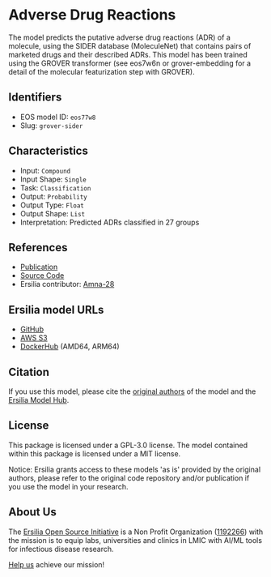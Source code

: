 # Adverse Drug Reactions

The model predicts the putative adverse drug reactions (ADR) of a molecule, using the SIDER database (MoleculeNet) that contains pairs of marketed drugs and their described ADRs. This model has been trained using the GROVER transformer (see eos7w6n or grover-embedding for a detail of the molecular featurization step with GROVER).

## Identifiers

* EOS model ID: `eos77w8`
* Slug: `grover-sider`

## Characteristics

* Input: `Compound`
* Input Shape: `Single`
* Task: `Classification`
* Output: `Probability`
* Output Type: `Float`
* Output Shape: `List`
* Interpretation: Predicted ADRs classified in 27 groups

## References

* [Publication](https://arxiv.org/abs/2007.02835)
* [Source Code](https://github.com/tencent-ailab/grover)
* Ersilia contributor: [Amna-28](https://github.com/Amna-28)

## Ersilia model URLs
* [GitHub](https://github.com/ersilia-os/eos77w8)
* [AWS S3](https://ersilia-models-zipped.s3.eu-central-1.amazonaws.com/eos77w8.zip)
* [DockerHub](https://hub.docker.com/r/ersiliaos/eos77w8) (AMD64, ARM64)

## Citation

If you use this model, please cite the [original authors](https://arxiv.org/abs/2007.02835) of the model and the [Ersilia Model Hub](https://github.com/ersilia-os/ersilia/blob/master/CITATION.cff).

## License

This package is licensed under a GPL-3.0 license. The model contained within this package is licensed under a MIT license.

Notice: Ersilia grants access to these models 'as is' provided by the original authors, please refer to the original code repository and/or publication if you use the model in your research.

## About Us

The [Ersilia Open Source Initiative](https://ersilia.io) is a Non Profit Organization ([1192266](https://register-of-charities.charitycommission.gov.uk/charity-search/-/charity-details/5170657/full-print)) with the mission is to equip labs, universities and clinics in LMIC with AI/ML tools for infectious disease research.

[Help us](https://www.ersilia.io/donate) achieve our mission!